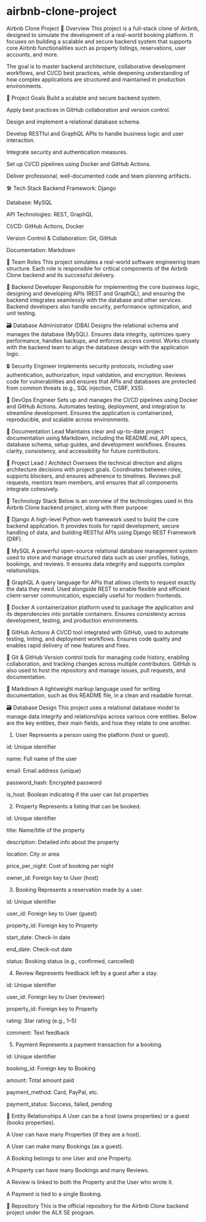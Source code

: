 # airbnb-clone-project
Airbnb Clone Project
📌 Overview
This project is a full-stack clone of Airbnb, designed to simulate the development of a real-world booking platform. It focuses on building a scalable and secure backend system that supports core Airbnb functionalities such as property listings, reservations, user accounts, and more.

The goal is to master backend architecture, collaborative development workflows, and CI/CD best practices, while deepening understanding of how complex applications are structured and maintained in production environments.

🎯 Project Goals
Build a scalable and secure backend system.

Apply best practices in GitHub collaboration and version control.

Design and implement a relational database schema.

Develop RESTful and GraphQL APIs to handle business logic and user interaction.

Integrate security and authentication measures.

Set up CI/CD pipelines using Docker and GitHub Actions.

Deliver professional, well-documented code and team planning artifacts.

🛠️ Tech Stack
Backend Framework: Django

Database: MySQL

API Technologies: REST, GraphQL

CI/CD: GitHub Actions, Docker

Version Control & Collaboration: Git, GitHub

Documentation: Markdown

👥 Team Roles
This project simulates a real-world software engineering team structure. Each role is responsible for critical components of the Airbnb Clone backend and its successful delivery.

🔧 Backend Developer
Responsible for implementing the core business logic, designing and developing APIs (REST and GraphQL), and ensuring the backend integrates seamlessly with the database and other services. Backend developers also handle security, performance optimization, and unit testing.

🗃️ Database Administrator (DBA)
Designs the relational schema and manages the database (MySQL). Ensures data integrity, optimizes query performance, handles backups, and enforces access control. Works closely with the backend team to align the database design with the application logic.

🔒 Security Engineer
Implements security protocols, including user authentication, authorization, input validation, and encryption. Reviews code for vulnerabilities and ensures that APIs and databases are protected from common threats (e.g., SQL injection, CSRF, XSS).

🚀 DevOps Engineer
Sets up and manages the CI/CD pipelines using Docker and GitHub Actions. Automates testing, deployment, and integration to streamline development. Ensures the application is containerized, reproducible, and scalable across environments.

🧾 Documentation Lead
Maintains clear and up-to-date project documentation using Markdown, including the README.md, API specs, database schema, setup guides, and development workflows. Ensures clarity, consistency, and accessibility for future contributors.

🧠 Project Lead / Architect
Oversees the technical direction and aligns architecture decisions with project goals. Coordinates between roles, supports blockers, and ensures adherence to timelines. Reviews pull requests, mentors team members, and ensures that all components integrate cohesively.

🧰 Technology Stack
Below is an overview of the technologies used in this Airbnb Clone backend project, along with their purpose:

🔹 Django
A high-level Python web framework used to build the core backend application. It provides tools for rapid development, secure handling of data, and building RESTful APIs using Django REST Framework (DRF).

🔹 MySQL
A powerful open-source relational database management system used to store and manage structured data such as user profiles, listings, bookings, and reviews. It ensures data integrity and supports complex relationships.

🔹 GraphQL
A query language for APIs that allows clients to request exactly the data they need. Used alongside REST to enable flexible and efficient client-server communication, especially useful for modern frontends.

🔹 Docker
A containerization platform used to package the application and its dependencies into portable containers. Ensures consistency across development, testing, and production environments.

🔹 GitHub Actions
A CI/CD tool integrated with GitHub, used to automate testing, linting, and deployment workflows. Ensures code quality and enables rapid delivery of new features and fixes.

🔹 Git & GitHub
Version control tools for managing code history, enabling collaboration, and tracking changes across multiple contributors. GitHub is also used to host the repository and manage issues, pull requests, and documentation.

🔹 Markdown
A lightweight markup language used for writing documentation, such as this README file, in a clean and readable format.

🗃️ Database Design
This project uses a relational database model to manage data integrity and relationships across various core entities. Below are the key entities, their main fields, and how they relate to one another.

1. User
Represents a person using the platform (host or guest).

id: Unique identifier

name: Full name of the user

email: Email address (unique)

password_hash: Encrypted password

is_host: Boolean indicating if the user can list properties

2. Property
Represents a listing that can be booked.

id: Unique identifier

title: Name/title of the property

description: Detailed info about the property

location: City or area

price_per_night: Cost of booking per night

owner_id: Foreign key to User (host)

3. Booking
Represents a reservation made by a user.

id: Unique identifier

user_id: Foreign key to User (guest)

property_id: Foreign key to Property

start_date: Check-in date

end_date: Check-out date

status: Booking status (e.g., confirmed, cancelled)

4. Review
Represents feedback left by a guest after a stay.

id: Unique identifier

user_id: Foreign key to User (reviewer)

property_id: Foreign key to Property

rating: Star rating (e.g., 1–5)

comment: Text feedback

5. Payment
Represents a payment transaction for a booking.

id: Unique identifier

booking_id: Foreign key to Booking

amount: Total amount paid

payment_method: Card, PayPal, etc.

payment_status: Success, failed, pending

🔗 Entity Relationships
A User can be a host (owns properties) or a guest (books properties).

A User can have many Properties (if they are a host).

A User can make many Bookings (as a guest).

A Booking belongs to one User and one Property.

A Property can have many Bookings and many Reviews.

A Review is linked to both the Property and the User who wrote it.

A Payment is tied to a single Booking.


🔗 Repository
This is the official repository for the Airbnb Clone backend project under the ALX SE program.

